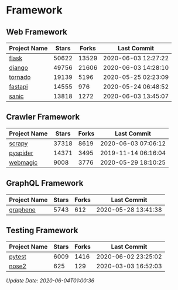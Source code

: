 # Framework

## Web Framework

| Project Name | Stars | Forks | Last Commit |
| ------------ | ----- | ----- | ----------- |
| [flask](https://github.com/pallets/flask) | 50622 | 13529 | 2020-06-03 12:27:22 |
| [django](https://github.com/django/django) | 49756 | 21606 | 2020-06-03 14:28:10 |
| [tornado](https://github.com/tornadoweb/tornado) | 19139 | 5196 | 2020-05-25 02:23:09 |
| [fastapi](https://github.com/tiangolo/fastapi) | 14555 | 976 | 2020-05-24 06:48:52 |
| [sanic](https://github.com/huge-success/sanic) | 13818 | 1272 | 2020-06-03 13:45:07 |

## Crawler Framework

| Project Name | Stars | Forks | Last Commit |
| ------------ | ----- | ----- | ----------- |
| [scrapy](https://github.com/scrapy/scrapy) | 37318 | 8619 | 2020-06-03 07:06:12 |
| [pyspider](https://github.com/binux/pyspider) | 14371 | 3495 | 2019-11-14 06:16:04 |
| [webmagic](https://github.com/code4craft/webmagic) | 9008 | 3776 | 2020-05-29 18:10:25 |

## GraphQL Framework

| Project Name | Stars | Forks | Last Commit |
| ------------ | ----- | ----- | ----------- |
| [graphene](https://github.com/graphql-python/graphene) | 5743 | 612 | 2020-05-28 13:41:38 |

## Testing Framework

| Project Name | Stars | Forks | Last Commit |
| ------------ | ----- | ----- | ----------- |
| [pytest](https://github.com/pytest-dev/pytest) | 6009 | 1416 | 2020-06-02 23:25:02 |
| [nose2](https://github.com/nose-devs/nose2) | 625 | 129 | 2020-03-03 16:52:03 |

*Update Date: 2020-06-04T01:00:36*